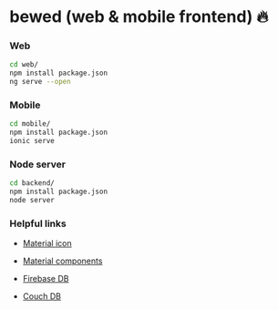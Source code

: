 # bewed (web & mobile frontend) :fire:

### Web

```bash
cd web/
npm install package.json
ng serve --open
```

### Mobile

```bash
cd mobile/
npm install package.json
ionic serve
```

### Node server

```bash
cd backend/
npm install package.json
node server
```

### Helpful links

- [Material icon](https://material.io/resources/icons/)

- [Material components](https://material.angular.io/components/)

- [Firebase DB](https://console.firebase.google.com/project/axial-theater-237714/database/)

- [Couch DB](http://localhost:5984/_utils/#/database/bewed/_all_docs)
